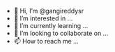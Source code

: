 - 👋 Hi, I’m @gangireddysr
- 👀 I’m interested in ...
- 🌱 I’m currently learning ...
- 💞️ I’m looking to collaborate on ...
- 📫 How to reach me ...

<!---
gangireddysr/gangireddysr is a ✨ special ✨ repository because its `README.md` (this file) appears on your GitHub profile.
You can click the Preview link to take a look at your changes.
--->
